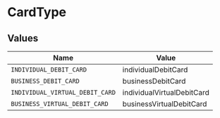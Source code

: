 # CardType


## Values

| Name                            | Value                           |
| ------------------------------- | ------------------------------- |
| `INDIVIDUAL_DEBIT_CARD`         | individualDebitCard             |
| `BUSINESS_DEBIT_CARD`           | businessDebitCard               |
| `INDIVIDUAL_VIRTUAL_DEBIT_CARD` | individualVirtualDebitCard      |
| `BUSINESS_VIRTUAL_DEBIT_CARD`   | businessVirtualDebitCard        |